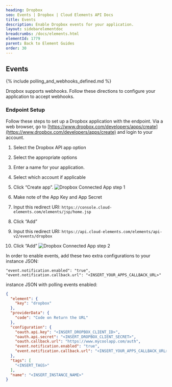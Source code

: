 ```yaml
---
heading: Dropbox
seo: Events | Dropbox | Cloud Elements API Docs
title: Events
description: Enable Dropbox events for your application.
layout: sidebarelementdoc
breadcrumbs: /docs/elements.html
elementId: 1779
parent: Back to Element Guides
order: 30
---
```


## Events

{% include polling_and_webhooks_defined.md %}

Dropbox supports webhooks.  Follow these directions to configure your application to accept webhooks.

### Endpoint Setup

Follow these steps to set up a Dropbox application with the endpoint. Via a web browser, go to [https://www.dropbox.com/developers/apps/create](https://www.dropbox.com/developers/apps/create) and login to your account.

1. Select the Dropbox API app option

2. Select the appropriate options

3. Enter a name for your application.

4. Select which account if applicable

5. Click “Create app”.
![Dropbox Connected App step 1](http://cloud-elements.com/wp-content/uploads/2016/03/DropboxAPI1.png)

6. Make note of the App Key and App Secret

7. Input this redirect URI:  `https://console.cloud-elements.com/elements/jsp/home.jsp`

8. Click “Add”

9. Input this redirect URI:  `https://api.cloud-elements.com/elements/api-v2/events/dropbox`

10. Click “Add”
![Dropbox Connected App step 2](http://cloud-elements.com/wp-content/uploads/2016/03/DropboxAPI3.png)

In order to enable events, add these two extra configurations to your instance JSON:

```
"event.notification.enabled": "true",
"event.notification.callback.url": "<INSERT_YOUR_APPS_CALLBACK_URL>"
```

instance JSON with polling events enabled:

```json
{
  "element": {
    "key": "dropbox"
  },
  "providerData": {
    "code": "Code on Return the URL"
  },
  "configuration": {
    "oauth.api.key": "<INSERT_DROPBOX_CLIENT_ID>",
    "oauth.api.secret": "<INSERT_DROPBOX_CLIENT_SECRET>",
    "oauth.callback.url": "https://www.mycoolapp.com/auth",
    "event.notification.enabled": "true",
    "event.notification.callback.url": "<INSERT_YOUR_APPS_CALLBACK_URL>"
  },
  "tags": [
    "<INSERT_TAGS>"
  ],
  "name": "<INSERT_INSTANCE_NAME>"
}
```
